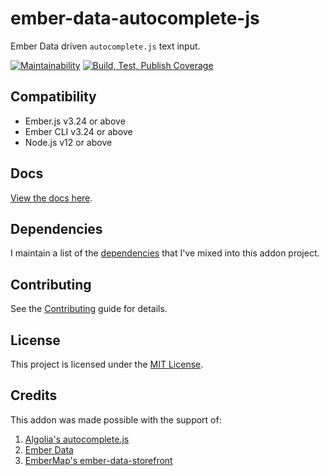 # ember-data-autocomplete-js

Ember Data driven `autocomplete.js` text input.

[![Maintainability](https://api.codeclimate.com/v1/badges/a5acd1c21cc1fddb227b/maintainability)](https://codeclimate.com/github/cybertooth-io/ember-data-autocomplete-js/maintainability) [![Build, Test, Publish Coverage](https://github.com/cybertooth-io/ember-data-autocomplete-js/workflows/Build,%20Test,%20Publish%20Coverage/badge.svg)](https://github.com/cybertooth-io/ember-data-autocomplete-js/actions)

## Compatibility

- Ember.js v3.24 or above
- Ember CLI v3.24 or above
- Node.js v12 or above

## Docs

[View the docs here](https://cybertooth-io.github.io/ember-data-autocomplete-js/).

## Dependencies

I maintain a list of the [dependencies](DEPENDENCIES.md) that I've mixed into this addon project.

## Contributing

See the [Contributing](CONTRIBUTING.md) guide for details.

## License

This project is licensed under the [MIT License](LICENSE.md).

## Credits

This addon was made possible with the support of:

1. [Algolia's autocomplete.js](https://github.com/algolia/autocomplete.js)
1. [Ember Data](https://github.com/emberjs/data)
1. [EmberMap's ember-data-storefront](https://github.com/embermap/ember-data-storefront)
